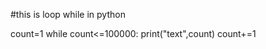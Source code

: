 #this is loop while in python 

count=1
while count<=100000:
      print("text",count)
      count+=1
